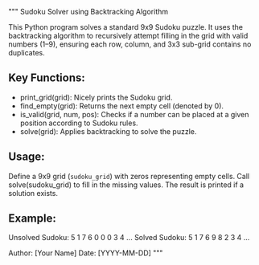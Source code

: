 """
Sudoku Solver using Backtracking Algorithm

This Python program solves a standard 9x9 Sudoku puzzle.
It uses the backtracking algorithm to recursively attempt
filling in the grid with valid numbers (1–9), ensuring
each row, column, and 3x3 sub-grid contains no duplicates.

Key Functions:
--------------
- print_grid(grid): Nicely prints the Sudoku grid.
- find_empty(grid): Returns the next empty cell (denoted by 0).
- is_valid(grid, num, pos): Checks if a number can be placed
  at a given position according to Sudoku rules.
- solve(grid): Applies backtracking to solve the puzzle.

Usage:
------
Define a 9x9 grid (`sudoku_grid`) with zeros representing empty cells.
Call solve(sudoku_grid) to fill in the missing values.
The result is printed if a solution exists.

Example:
--------
Unsolved Sudoku:
5 1 7 6 0 0 0 3 4
...
Solved Sudoku:
5 1 7 6 9 8 2 3 4
...

Author: [Your Name]
Date: [YYYY-MM-DD]
"""
